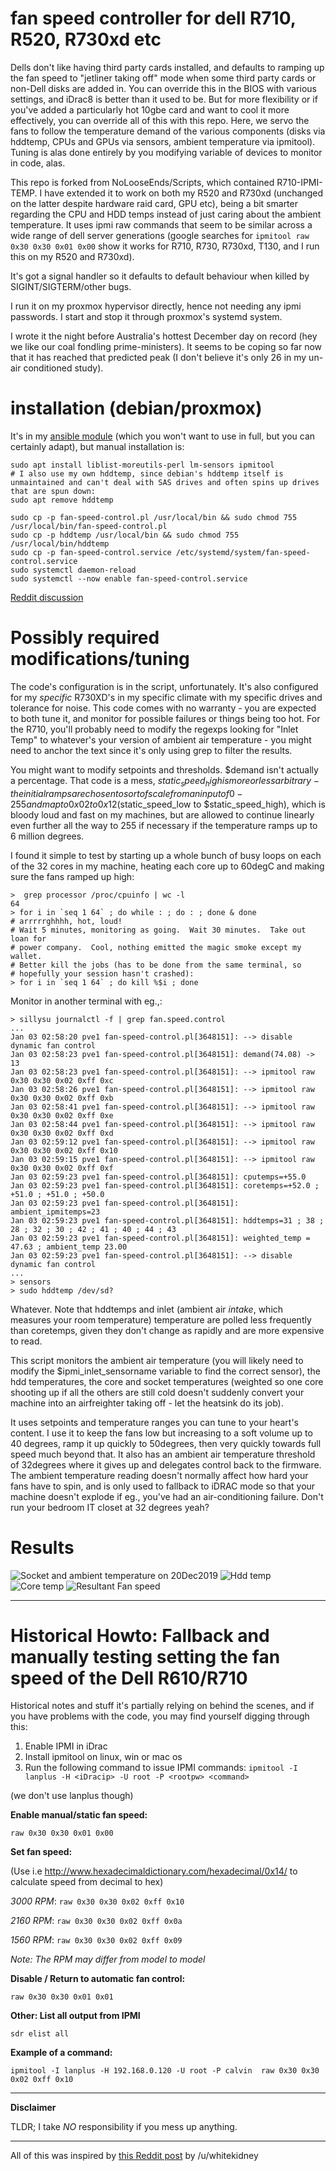 # fan speed controller for dell R710, R520, R730xd etc

Dells don't like having third party cards installed, and defaults to
ramping up the fan speed to "jetliner taking off" mode when some third
party cards or non-Dell disks are added in.  You can override this in
the BIOS with various settings, and iDrac8 is better than it used to
be.  But for more flexibility or if you've added a particularly hot
10gbe card and want to cool it more effectively, you can override all
of this with this repo.  Here, we servo the fans to follow the
temperature demand of the various components (disks via hddtemp, CPUs
and GPUs via sensors, ambient temperature via ipmitool).  Tuning is
alas done entirely by you modifying variable of devices to monitor in
code, alas.

This repo is forked from NoLooseEnds/Scripts, which contained
R710-IPMI-TEMP.  I have extended it to work on both my R520 and R730xd
(unchanged on the latter despite hardware raid card, GPU etc), being a
bit smarter regarding the CPU and HDD temps instead of just caring
about the ambient temperature.  It uses ipmi raw commands that seem to
be similar across a wide range of dell server generations (google
searches for `ipmitool raw 0x30 0x30 0x01 0x00` show it works for
R710, R730, R730xd, T130, and I run this on my R520 and R730xd).

It's got a signal handler so it defaults to default behaviour when
killed by SIGINT/SIGTERM/other bugs.

I run it on my proxmox hypervisor directly, hence not needing any ipmi
passwords.  I start and stop it through proxmox's systemd system.

I wrote it the night before Australia's hottest December day on record
(hey we like our coal fondling prime-ministers).  It seems to be
coping so far now that it has reached that predicted peak (I don't
believe it's only 26 in my un-air conditioned study).

# installation (debian/proxmox)

It's in my [ansible
module](https://github.com/spacelama/ansible-initial-server-setup/tree/master/roles/dell_server)
(which you won't want to use in full, but you can certainly adapt),
but manual installation is:

```
sudo apt install liblist-moreutils-perl lm-sensors ipmitool
# I also use my own hddtemp, since debian's hddtemp itself is unmaintained and can't deal with SAS drives and often spins up drives that are spun down:
sudo apt remove hddtemp

sudo cp -p fan-speed-control.pl /usr/local/bin && sudo chmod 755 /usr/local/bin/fan-speed-control.pl
sudo cp -p hddtemp /usr/local/bin && sudo chmod 755 /usr/local/bin/hddtemp
sudo cp -p fan-speed-control.service /etc/systemd/system/fan-speed-control.service
sudo systemctl daemon-reload
sudo systemctl --now enable fan-speed-control.service
```

[Reddit discussion](https://www.reddit.com/r/homelab/comments/ed6w7y)

# Possibly required modifications/tuning
The code's configuration is in the script, unfortunately.  It's also configured for my *specific* R730XD's in my specific climate with my specific drives and tolerance for noise.  This code comes with no warranty - you are expected to both tune it, and monitor for possible failures or things being too hot.  For the R710, you'll probably need to modify the regexps looking for "Inlet Temp" to whatever's your version of ambient air temperature - you might need to anchor the text since it's only using grep to filter the results.

You might want to modify setpoints and thresholds.  $demand isn't actually a percentage. That code is a mess, $static_speed_high is more or less arbitrary - the initial ramps are chosen to sort of scale from an input of 0-255 and map to 0x02 to 0x12 ($static_speed_low to $static_speed_high), which is bloody loud and fast on my machines, but are allowed to continue linearly even further all the way to 255 if necessary if the temperature ramps up to 6 million degrees.

I found it simple to test by starting up a whole bunch of busy loops on each of the 32 cores in my machine, heating each core up to 60degC and making sure the fans ramped up high:
```
>  grep processor /proc/cpuinfo | wc -l
64
> for i in `seq 1 64` ; do while : ; do : ; done & done
# arrrrrghhhh, hot, loud!
# Wait 5 minutes, monitoring as going.  Wait 30 minutes.  Take out loan for
# power company.  Cool, nothing emitted the magic smoke except my wallet.
# Better kill the jobs (has to be done from the same terminal, so
# hopefully your session hasn't crashed):
> for i in `seq 1 64` ; do kill %$i ; done
```

Monitor in another terminal with eg.,:
```
> sillysu journalctl -f | grep fan.speed.control
...
Jan 03 02:58:20 pve1 fan-speed-control.pl[3648151]: --> disable dynamic fan control
Jan 03 02:58:23 pve1 fan-speed-control.pl[3648151]: demand(74.08) -> 13
Jan 03 02:58:23 pve1 fan-speed-control.pl[3648151]: --> ipmitool raw 0x30 0x30 0x02 0xff 0xc
Jan 03 02:58:26 pve1 fan-speed-control.pl[3648151]: --> ipmitool raw 0x30 0x30 0x02 0xff 0xb
Jan 03 02:58:41 pve1 fan-speed-control.pl[3648151]: --> ipmitool raw 0x30 0x30 0x02 0xff 0xe
Jan 03 02:58:44 pve1 fan-speed-control.pl[3648151]: --> ipmitool raw 0x30 0x30 0x02 0xff 0xd
Jan 03 02:59:12 pve1 fan-speed-control.pl[3648151]: --> ipmitool raw 0x30 0x30 0x02 0xff 0x10
Jan 03 02:59:15 pve1 fan-speed-control.pl[3648151]: --> ipmitool raw 0x30 0x30 0x02 0xff 0xf
Jan 03 02:59:23 pve1 fan-speed-control.pl[3648151]: cputemps=+55.0
Jan 03 02:59:23 pve1 fan-speed-control.pl[3648151]: coretemps=+52.0 ; +51.0 ; +51.0 ; +50.0
Jan 03 02:59:23 pve1 fan-speed-control.pl[3648151]: ambient_ipmitemps=23
Jan 03 02:59:23 pve1 fan-speed-control.pl[3648151]: hddtemps=31 ; 38 ; 28 ; 32 ; 30 ; 42 ; 41 ; 40 ; 44 ; 43
Jan 03 02:59:23 pve1 fan-speed-control.pl[3648151]: weighted_temp = 47.63 ; ambient_temp 23.00
Jan 03 02:59:23 pve1 fan-speed-control.pl[3648151]: --> disable dynamic fan control
...
> sensors
> sudo hddtemp /dev/sd?
```
Whatever.  Note that hddtemps and inlet (ambient air *intake*, which measures your room temperature) temperature are polled less frequently than coretemps, given they don't change as rapidly and are more expensive to read.  

This script monitors the ambient air temperature (you will likely
need to modify the $ipmi_inlet_sensorname variable to find the correct
sensor), the hdd temperatures, the core and socket temperatures
(weighted so one core shooting up if all the others are still cold doesn't suddenly convert your machine into an airfreighter taking off -
let the heatsink do its job).

It uses setpoints and temperature ranges you can tune to your heart's
content.  I use it to keep the fans low but increasing to a soft
volume up to 40 degrees, ramp it up quickly to 50degrees, then very
quickly towards full speed much beyond that.  It also has an ambient
air temperature threshold of 32degrees where it gives up and delegates
control back to the firmware.  The ambient temperature reading doesn't
normally affect how hard your fans have to spin, and is only used to
fallback to iDRAC mode so that your machine doesn't explode if eg., you've 
had an air-conditioning failure.  Don't run your bedroom IT closet at 32
degrees yeah?

# Results

![Socket and ambient temperature on 20Dec2019](ipmi_temp-pinpoint=1576762993,1576823788.png)
![Hdd temp](hddtemp_smartctl-pinpoint=1576762993,1576823788.png)
![Core temp](sensors_temp-pinpoint=1576762993,1576823788.png)
![Resultant Fan speed](ipmi_fans-pinpoint=1576762993,1576823788.png)



*****

# Historical Howto: Fallback and manually testing setting the fan speed of the Dell R610/R710

Historical notes and stuff it's partially relying on behind the scenes, and if you have problems with the code, you may find yourself digging through this:

1. Enable IPMI in iDrac
2. Install ipmitool on linux, win or mac os
3. Run the following command to issue IPMI commands: 
`ipmitool -I lanplus -H <iDracip> -U root -P <rootpw> <command>`

(we don't use lanplus though)

**Enable manual/static fan speed:**

`raw 0x30 0x30 0x01 0x00`


**Set fan speed:**

(Use i.e http://www.hexadecimaldictionary.com/hexadecimal/0x14/ to calculate speed from decimal to hex)

*3000 RPM*: `raw 0x30 0x30 0x02 0xff 0x10`

*2160 RPM*: `raw 0x30 0x30 0x02 0xff 0x0a`

*1560 RPM*: `raw 0x30 0x30 0x02 0xff 0x09`

_Note: The RPM may differ from model to model_


**Disable / Return to automatic fan control:**

`raw 0x30 0x30 0x01 0x01`


**Other: List all output from IPMI**

`sdr elist all`


**Example of a command:**

`ipmitool -I lanplus -H 192.168.0.120 -U root -P calvin  raw 0x30 0x30 0x02 0xff 0x10`


*****

**Disclaimer**

TLDR; I take _NO_ responsibility if you mess up anything.

*****

All of this was inspired by [this Reddit post](https://www.reddit.com/r/homelab/comments/72qust/r510_noise/dnkofsv/) by /u/whitekidney 
